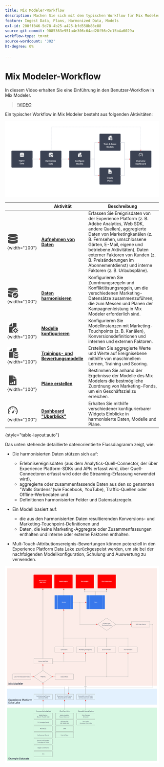 ```yaml
---
title: Mix Modeler-Workflow
description: Machen Sie sich mit dem typischen Workflow für Mix Modeler vertraut.
feature: Ingest Data, Plans, Harmonized Data, Models
exl-id: 200ff846-5d78-4b25-a425-bfd558b88c88
source-git-commit: 9085363e951a4e306c64ad28f56e2c15b4a6029a
workflow-type: tm+mt
source-wordcount: '302'
ht-degree: 0%

---
```


# Mix Modeler-Workflow

In diesem Video erhalten Sie eine Einführung in den Benutzer-Workflow in Mix Modeler.

>[!VIDEO](https://video.tv.adobe.com/v/3424854/?learn=on)


Ein typischer Workflow in Mix Modeler besteht aus folgenden Aktivitäten:

![ALT-Text](/help/assets//ApplicationWorkflow.svg)

|  | Aktivität | Beschreibung |
|---|---|---|
| ![Daten](/help/assets//icons/Data.svg){width="100"} | [**Aufnehmen von Daten**](../ingest-data/overview.md) | Erfassen Sie Ereignisdaten von der Experience Platform (z. B. Adobe Analytics, Web SDK, andere Quellen), aggregierte Daten von Marketingkanälen (z. B. Fernsehen, umschlossene Gärten, E-Mail, eigene und betriebene Aktivitäten), Daten externer Faktoren von Kunden (z. B. Preisänderungen im Abonnementdienst) und interne Faktoren (z. B. Urlaubspläne). |
| ![DataCheck](/help/assets//icons/DataCheck.svg){width="100"} | [**Daten harmonisieren**](../harmonize-data/overview.md) | Konfigurieren Sie Zuordnungsregeln und Konfliktlösungsregeln, um die verschiedenen Marketing-Datensätze zusammenzuführen, die zum Messen und Planen der Kampagnenleistung in Mix Modeler erforderlich sind. |
| ![FileConfig](/help/assets//icons/FileGear.svg){width="100"} | [**Modelle konfigurieren**](../models/create.md) | Konfigurieren Sie Modellinstanzen mit Marketing-Touchpoints (z. B. Kanälen), Konversionsdefinitionen und internen und externen Faktoren. |
| ![FileData](/help/assets//icons/FileData.svg){width="100"} | [**Trainings- und Bewertungsmodelle**](../models/overview.md) | Erstellen Sie aggregierte Werte und Werte auf Ereignisebene mithilfe von maschinellem Lernen, Training und Scoring. |
| ![FileChart](/help/assets//icons/FileChart.svg){width="100"} | [**Pläne erstellen**](../plans/overview.md) | Bestimmen Sie anhand der Ergebnisse der Modelle des Mix Modelers die bestmögliche Zuordnung von Marketing-Fonds, um ein Geschäftsziel zu erreichen. |
| ![Dashboard](/help/assets//icons/Dashboard.svg){width="100"} | [**Dashboard &quot;Überblick&quot;**](../dashboard/overview.md) | Erhalten Sie mithilfe verschiedener konfigurierbarer Widgets Einblicke in harmonisierte Daten, Modelle und Pläne. |

{style="table-layout:auto"}

Das unten stehende detaillierte datenorientierte Flussdiagramm zeigt, wie:

* Die harmonisierten Daten stützen sich auf:

   * Erlebnisereignisdaten (aus dem Analytics-Quell-Connector, der über Experience Platform-SDKs und APIs erfasst wird, über Quell-Connectoren erfasst wird oder die Streaming-Erfassung verwendet wird),
   * aggregierte oder zusammenfassende Daten aus den so genannten &quot;Walls Gardens&quot;(wie Facebook, YouTube), Traffic-Quellen oder Offline-Werbedaten und
   * Definitionen harmonisierter Felder und Datensatzregeln.

* Ein Modell basiert auf:

   * die aus den harmonisierten Daten resultierenden Konversions- und Marketing-Touchpoint-Definitionen und
   * Daten, die keine Marketing-Aggregate oder Zusammenfassungen enthalten und interne oder externe Faktoren enthalten.

* Mult-Touch-Attributionsereignis-Bewertungen können potenziell in den Experience Platform Data Lake zurückgespeist werden, um sie bei der nachfolgenden Modellkonfiguration, Schulung und Auswertung zu verwenden.

![Umfassender Workflow](/help/assets//comprehensive-workflow.svg)
